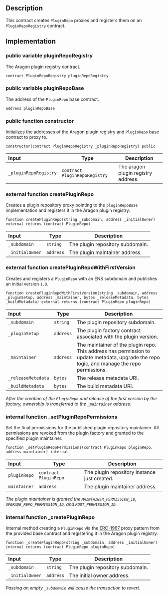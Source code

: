 ## Description

This contract creates `PluginRepo` proxies and registers them on an `PluginRepoRegistry` contract.

## Implementation

### public variable pluginRepoRegistry

The Aragon plugin registry contract.

```solidity
contract PluginRepoRegistry pluginRepoRegistry
```

### public variable pluginRepoBase

The address of the `PluginRepo` base contract.

```solidity
address pluginRepoBase
```

### public function constructor

Initializes the addresses of the Aragon plugin registry and `PluginRepo` base contract to proxy to.

```solidity
constructor(contract PluginRepoRegistry _pluginRepoRegistry) public
```

| Input                 | Type                          | Description                         |
| :-------------------- | ----------------------------- | ----------------------------------- |
| `_pluginRepoRegistry` | `contract PluginRepoRegistry` | The aragon plugin registry address. |

### external function createPluginRepo

Creates a plugin repository proxy pointing to the `pluginRepoBase` implementation and registers it in the Aragon plugin registry.

```solidity
function createPluginRepo(string _subdomain, address _initialOwner) external returns (contract PluginRepo)
```

| Input           | Type      | Description                      |
| :-------------- | --------- | -------------------------------- |
| `_subdomain`    | `string`  | The plugin repository subdomain. |
| `_initialOwner` | `address` | The plugin maintainer address.   |

### external function createPluginRepoWithFirstVersion

Creates and registers a `PluginRepo` with an ENS subdomain and publishes an initial version `1.0`.

```solidity
function createPluginRepoWithFirstVersion(string _subdomain, address _pluginSetup, address _maintainer, bytes _releaseMetadata, bytes _buildMetadata) external returns (contract PluginRepo pluginRepo)
```

| Input              | Type      | Description                                                                                                                                 |
| :----------------- | --------- | ------------------------------------------------------------------------------------------------------------------------------------------- |
| `_subdomain`       | `string`  | The plugin repository subdomain.                                                                                                            |
| `_pluginSetup`     | `address` | The plugin factory contract associated with the plugin version.                                                                             |
| `_maintainer`      | `address` | The maintainer of the plugin repo. This address has permission to update metadata, upgrade the repo logic, and manage the repo permissions. |
| `_releaseMetadata` | `bytes`   | The release metadata URI.                                                                                                                   |
| `_buildMetadata`   | `bytes`   | The build metadata URI.                                                                                                                     |

_After the creation of the `PluginRepo` and release of the first version by the factory, ownership is transferred to the `_maintainer` address._

### internal function \_setPluginRepoPermissions

Set the final permissions for the published plugin repository maintainer. All permissions are revoked from the plugin factory and granted to the specified plugin maintainer.

```solidity
function _setPluginRepoPermissions(contract PluginRepo pluginRepo, address maintainer) internal
```

| Input        | Type                  | Description                                  |
| :----------- | --------------------- | -------------------------------------------- |
| `pluginRepo` | `contract PluginRepo` | The plugin repository instance just created. |
| `maintainer` | `address`             | The plugin maintainer address.               |

_The plugin maintainer is granted the `MAINTAINER_PERMISSION_ID`, `UPGRADE_REPO_PERMISSION_ID`, and `ROOT_PERMISSION_ID`._

### internal function \_createPluginRepo

Internal method creating a `PluginRepo` via the [ERC-1967](https://eips.ethereum.org/EIPS/eip-1967) proxy pattern from the provided base contract and registering it in the Aragon plugin registry.

```solidity
function _createPluginRepo(string _subdomain, address _initialOwner) internal returns (contract PluginRepo pluginRepo)
```

| Input           | Type      | Description                      |
| :-------------- | --------- | -------------------------------- |
| `_subdomain`    | `string`  | The plugin repository subdomain. |
| `_initialOwner` | `address` | The initial owner address.       |

_Passing an empty `_subdomain` will cause the transaction to revert._

<!--CONTRACT_END-->
